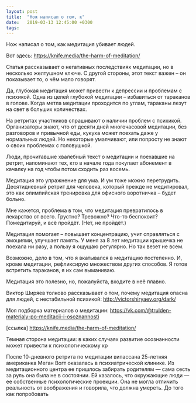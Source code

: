 ```yaml
---
layout: post
title:  "Нож написал о том, к"
date:   2019-03-13 12:45:00 +0300
tags:   
---
```


Нож написал о том, как медитация убивает людей. 

Вот здесь: https://knife.media/the-harm-of-meditation/ 

<!--excerpt-->

Статья рассказывает о негативных последствиях медитации, но в несколько желтушном ключе. С другой стороны, этот текст важен – он показывает то, о чём мало говорят. 

Да, глубокая медитация может привести к депрессии и проблемам с психикой. Одна из целей глубокой медитации – избавиться от тараканов в голове. Когда метла медитации проходится по углам, тараканы лезут на свет в больших количествах. 

На ретритах участников спрашивают о наличии проблем с психикой. Организаторы знают, что от десяти дней многочасовой медитации, без разговоров и привычной еды, кукуха может поехать даже у нормальных людей. Но некоторые умалчивают, или попросту не знают о своих проблемах с головушкой. 

Люди, прочитавшие хвалебный текст о медитации и поехавшие на ретрит, напоминают тех, кто в начале года покупает абонемент в качалку на год чтобы потом сходить раз восемь. 

Медитация это упражнение для ума. И ум тоже можно перетрудить. Десятидневный ретрит для человека, который прежде не медитировал, это как олимпийская тренировка для офисного воротничка – будет больно. 

Мне кажется, проблема в том, что медитация превратилось в лекарство от всего. Грустно? Тревожно? Что-то беспокоит? Помедитируй, и всё пройдёт. (Нет, не пройдёт.) 

Медитация помогает – повышает концентрацию, учит справляться с эмоциями, улучшает память. У меня за 8 лет медитации крышечка не поехала ни разу, а пользу я ощущаю регулярно. Но так везет не всем. 

Возможно, дело в том, что я вкатывался в медитацию постепенно. И, кроме медитации, рефликсирую множеством других способов. Я готов встретить тараканов, я их сам выманиваю. 

Медитация это полезно, но, пожалуйста, входите в неё плавно. 

Виктор Ширяев толково рассказывает о том, почему медитация опасна для людей, с нестабильной психикой: http://victorshiryaev.org/dark/

Моя подборка материалов о медитации: https://vk.com/@trulden-materialy-po-meditacii-i-osoznannosti

[ссылка] https://knife.media/the-harm-of-meditation/

Темная сторона медитации: в каких случаях развитие осознанности может привести к психологическому кр

После 10-дневного ретрита по медитации випассана 25-летняя американка Меган Вогт оказалась в психиатрической клинике. Из медитационного центра ее пришлось забирать родителям — сама сесть за руль она была не в состоянии. Ей казалось, что окружающие люди — ее собственные психологические проекции. Она не могла отличить реальность от воображения и говорила, что должна умереть. До того как попробовать
